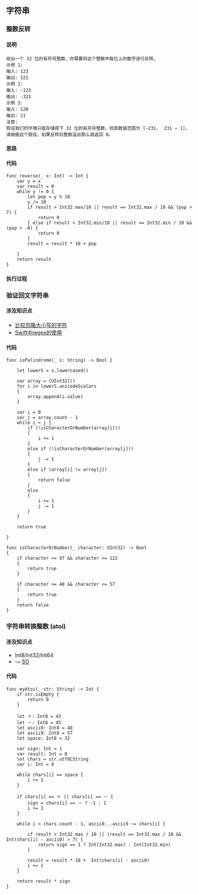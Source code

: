 ## 字符串

### 整数反转

#### 说明

```
给出一个 32 位的有符号整数，你需要将这个整数中每位上的数字进行反转。
示例 1:
输入: 123
输出: 321
示例 2:
输入: -123
输出: -321
示例 3:
输入: 120
输出: 21
注意:
假设我们的环境只能存储得下 32 位的有符号整数，则其数值范围为 [−231,  231 − 1]。请根据这个假设，如果反转后整数溢出那么就返回 0。
```

#### 思路

#### 代码

```
func reverse(_ x: Int) -> Int {
    var y = x
    var result = 0
    while y != 0 {
        let pop = y % 10
        y /= 10
        if result > Int32.max/10 || result == Int32.max / 10 && (pop > 7) {
            return 0
        } else if result < Int32.min/10 || result == Int32.min / 10 && (pop < -8) {
            return 0
        }
        result = result * 10 + pop

    }
    return result
}
```

#### 执行过程

### 验证回文字符串

#### 涉及知识点
* [比较忽略大小写的字符](https://stackoverflow.com/questions/30532728/how-to-compare-two-strings-ignoring-case-in-swift-language)
* [Swift中regex的使用](https://stackoverflow.com/questions/27880650/swift-extract-regex-matches)


#### 代码

```
func isPalindrome(_ s: String) -> Bool {
        
    let lowerS = s.lowercased()

    var array = [UInt32]()
    for i in lowerS.unicodeScalars
    {
        array.append(i.value)
    }

    var i = 0
    var j = array.count - 1
    while i < j {
        if (!isCharacterOrNumber(array[i]))
        {
            i += 1
        }
        else if (!isCharacterOrNumber(array[j]))
        {
            j -= 1
        }
        else if (array[i] != array[j])
        {
            return false
        }
        else
        {
            i += 1
            j -= 1
        }
    }

    return true

}

func isCharacterOrNumber(_ character: UInt32) -> Bool
{
    if character >= 97 && character <= 122
    {
        return true
    }

    if character >= 48 && character <= 57
    {
        return true
    }
    return false
}
```

### 字符串转换整数 (atoi)
#### 涉及知识点

* Int8/Int32/Int64
* `~=` [SO](https://stackoverflow.com/questions/38371870/operator-in-swift)

#### 代码
```
func myAtoi(_ str: String) -> Int {
    if str.isEmpty {
        return 0
    }

    let ＋: Int8 = 43
    let －: Int8 = 45
    let ascii0: Int8 = 48
    let ascii9: Int8 = 57
    let space: Int8 = 32

    var sign: Int = 1
    var result: Int = 0
    let chars = str.utf8CString
    var i: Int = 0

    while chars[i] == space {
        i += 1
    }

    if chars[i] == ＋ || chars[i] == － {
        sign = chars[i] == － ? -1 : 1
        i += 1
    }

    while i < chars.count - 1, ascii0...ascii9 ~= chars[i] {

        if result > Int32.max / 10 || (result == Int32.max / 10 && Int(chars[i] - ascii0) > 7) {
            return sign == 1 ? Int(Int32.max) : Int(Int32.min)
        }

        result = result * 10 +  Int(chars[i] - ascii0)
        i += 1
    }

    return result * sign
}
```
